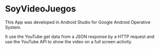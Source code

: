 SoyVideoJuegos
==============
This App was developed in Android Studio for Google Android Operative System.

It use the YouTube get data from a JSON response by a HTTP request and use the YouTube API to show the video on a full screen activity.

